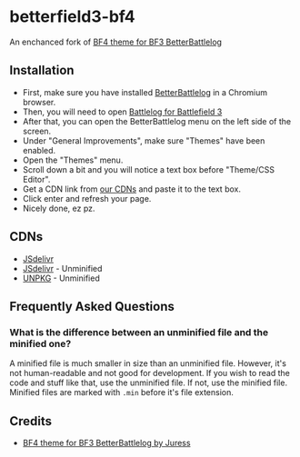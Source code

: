 # betterfield3-bf4
An enchanced fork of [BF4 theme for BF3 BetterBattlelog](https://github.com/brainfoolong/better-battlelog/blob/master/themes/bf4-theme-juress.css)

## Installation

- First, make sure you have installed [BetterBattlelog](https://chrome.google.com/webstore/detail/better-battlelog-bblog/kjlfnjepjdmlppapoikepbaabbghofma) in a Chromium browser.
- Then, you will need to open [Battlelog for Battlefield 3](https://battlelog.battlefield.com/bf3)
- After that, you can open the BetterBattlelog menu on the left side of the screen.
- Under "General Improvements", make sure "Themes" have been enabled.
- Open the "Themes" menu.
- Scroll down a bit and you will notice a text box before "Theme/CSS Editor".
- Get a CDN link from [our CDNs](#CDNs) and paste it to the text box.
- Click enter and refresh your page.
- Nicely done, ez pz.

## CDNs

- [JSdelivr](https://cdn.jsdelivr.net/npm/betterlog3-bf4/bf4-theme.min.css)
- [JSdelivr](https://cdn.jsdelivr.net/npm/betterlog3-bf4/bf4-theme.css) - Unminified
- [UNPKG](https://unpkg.com/betterlog3-bf4@0.1.0/bf4-theme.css) - Unminified

## Frequently Asked Questions

### What is the difference between an unminified file and the minified one?

A minified file is much smaller in size than an unminified file. However, it's not human-readable and not good for development. If you wish to read the code and stuff like that, use the unminified file. If not, use the minified file. Minified files are marked with `.min` before it's file extension.


## Credits

- [BF4 theme for BF3 BetterBattlelog by Juress](https://github.com/brainfoolong/better-battlelog/blob/master/themes/bf4-theme-juress.css)
